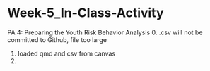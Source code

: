 # Week-5_In-Class-Activity
 PA 4: Preparing the Youth Risk Behavior Analysis
 0. .csv will not be committed to Github, file too large
 1. loaded qmd and csv from canvas
 2. 